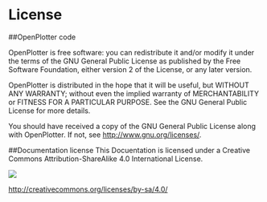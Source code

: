 # License

##OpenPlotter code

OpenPlotter is free software: you can redistribute it and/or modify it under the terms of the GNU General Public License as published by the Free Software Foundation, either version 2 of the License, or any later version.

OpenPlotter is distributed in the hope that it will be useful, but WITHOUT ANY WARRANTY; without even the implied warranty of MERCHANTABILITY or FITNESS FOR A PARTICULAR PURPOSE. See the GNU General Public License for more details.

You should have received a copy of the GNU General Public License along with OpenPlotter. If not, see <http://www.gnu.org/licenses/>.

##Documentation license
This Docuentation is licensed under a Creative Commons Attribution-ShareAlike 4.0 International License.

![](https://i.creativecommons.org/l/by-sa/4.0/88x31.png)

http://creativecommons.org/licenses/by-sa/4.0/